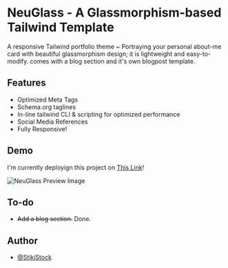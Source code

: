 
# NeuGlass - A Glassmorphism-based Tailwind Template

A responsive Tailwind portfolio theme ~ Portraying your personal about-me
card with beautiful glassmorphism design; it is lightweight and easy-to-modify.
comes with a blog section and it's own blogpost template.


## Features

- Optimized Meta Tags
- Schema.org taglines
- In-line tailwind CLI & scripting for optimized performance
- Social Media References
- Fully Responsive!

## Demo

I'm currently deployign this project on [This Link](https://neuglass.pages.dev/)!

![NeuGlass Preview Image](https://user-images.githubusercontent.com/87359144/184803230-ecada1d6-8d8b-4f29-9b30-19a8768083d1.png)

## To-do

- ~~Add a blog section.~~ Done.

## Author

- [@StikiStock](https://www.github.com/stikistock)
